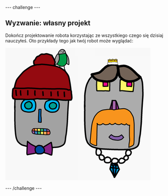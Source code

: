 \--- challenge \---

## Wyzwanie: własny projekt

Dokończ projektowanie robota korzystając ze wszystkiego czego się dzisiaj nauczyłeś. Oto przykłady tego jak twój robot może wyglądać:

![zrzut ekranu](images/robot-examples.png)

\--- /challenge \---
